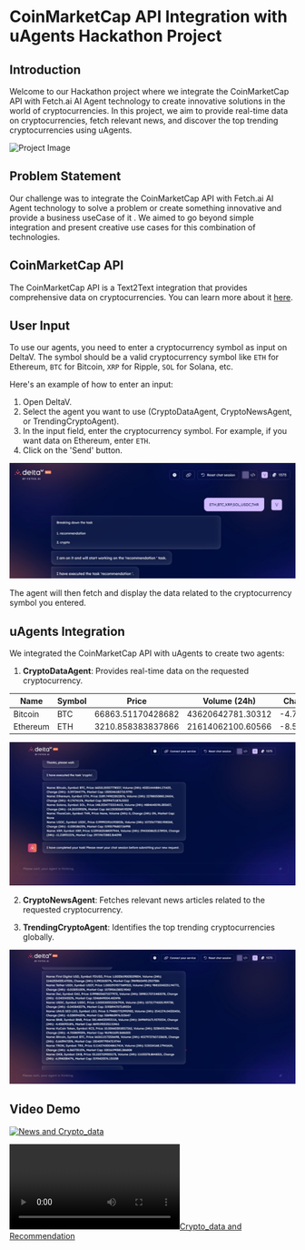 # CoinMarketCap API Integration with uAgents Hackathon Project

## Introduction

Welcome to our Hackathon project where we integrate the CoinMarketCap API with Fetch.ai AI Agent technology to create innovative solutions in the world of cryptocurrencies. In this project, we aim to provide real-time data on cryptocurrencies, fetch relevant news, and discover the top trending cryptocurrencies using uAgents.

![Project Image](insert_image_link_here)

## Problem Statement

Our challenge was to integrate the CoinMarketCap API with Fetch.ai AI Agent technology to solve a problem or create something innovative and provide a business useCase of it . We aimed to go beyond simple integration and present creative use cases for this combination of technologies.

## CoinMarketCap API

The CoinMarketCap API is a Text2Text integration that provides comprehensive data on cryptocurrencies. You can learn more about it [here](https://rapidapi.com/zakutynsky/api/CoinMarketCap/).

## User Input

To use our agents, you need to enter a cryptocurrency symbol as input on DeltaV. The symbol should be a valid cryptocurrency symbol like `ETH` for Ethereum, `BTC` for Bitcoin, `XRP` for Ripple, `SOL` for Solana, etc.

Here's an example of how to enter an input:

1. Open DeltaV.
2. Select the agent you want to use (CryptoDataAgent, CryptoNewsAgent, or TrendingCryptoAgent).
3. In the input field, enter the cryptocurrency symbol. For example, if you want data on Ethereum, enter `ETH`.
4. Click on the 'Send' button.

![Input](./src/images/input.jpg)



The agent will then fetch and display the data related to the cryptocurrency symbol you entered.

## uAgents Integration

We integrated the CoinMarketCap API with uAgents to create two agents:

1. **CryptoDataAgent**: Provides real-time data on the requested cryptocurrency.

| Name     | Symbol | Price            | Volume (24h)       | Change (24h) | Market Cap           |
|----------|--------|------------------|---------------------|--------------|----------------------|
| Bitcoin  | BTC    | 66863.51170428682| 43620642781.30312   | -4.76221334% | 1315925261517.3535   |
| Ethereum | ETH    | 3210.858383837866| 21614062100.60566   | -8.52252725% | 385530857439.1761    |

![Crypto_data_Output](./src/images/crypto_data.jpg)

2. **CryptoNewsAgent**: Fetches relevant news articles related to the requested cryptocurrency.


3. **TrendingCryptoAgent**: Identifies the top trending cryptocurrencies globally.

![Crypto_News_Output](./src/images/news.jpg)


## Video Demo

[![News and Crypto_data](http://img.youtube.com/vi/1mNh9GcWcNA/0.jpg)](http://www.youtube.com/watch?v=1mNh9GcWcNA "News and Crypto_data")


[![Crypto_data and Recommendation](./src/videos/WhatsApp%20Video%202024-04-13%20at%2007.51.04_9fc3e341.mp4)](./src/videos/WhatsApp%20Video%202024-04-13%20at%2007.50.54_a3fb4d172323.mp4)

